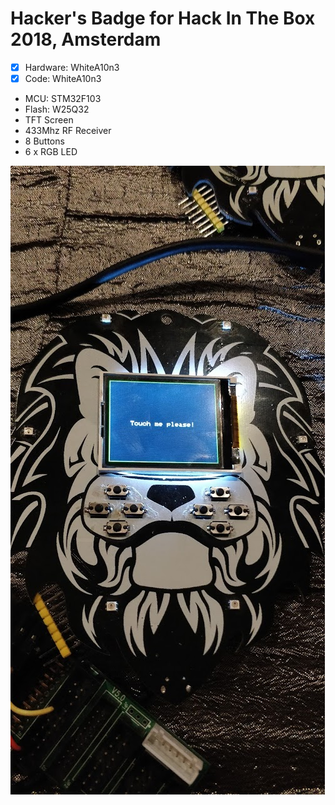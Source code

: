 # Hacker's Badge for Hack In The Box 2018, Amsterdam

- [x] Hardware: WhiteA10n3
- [x] Code: WhiteA10n3 

* MCU: STM32F103
* Flash: W25Q32
* TFT Screen
* 433Mhz RF Receiver
* 8 Buttons
* 6 x RGB LED

![badge0](/pic/IMG_20180829_213009.jpg)      
